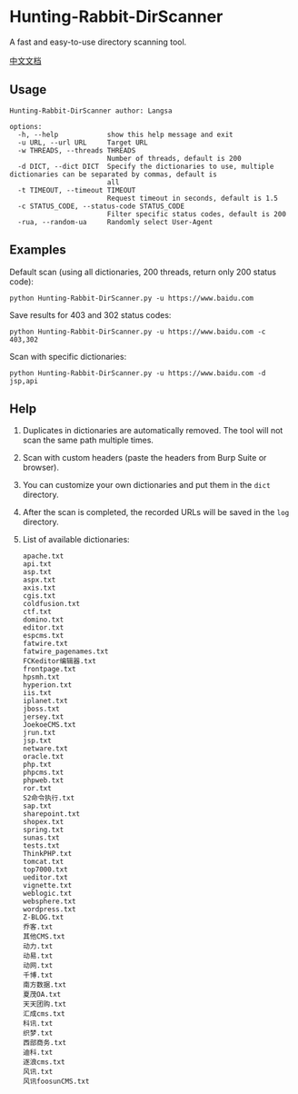 # Hunting-Rabbit-DirScanner

A fast and easy-to-use directory scanning tool.

[中文文档]([https://github.com/langsasec/Hunting-Rabbit-DirScanner/README_CN.md](https://github.com/langsasec/Hunting-Rabbit-DirScanner/blob/main/README_CN.md))

## Usage

```
Hunting-Rabbit-DirScanner author: Langsa

options:
  -h, --help            show this help message and exit
  -u URL, --url URL     Target URL
  -w THREADS, --threads THREADS
                        Number of threads, default is 200
  -d DICT, --dict DICT  Specify the dictionaries to use, multiple dictionaries can be separated by commas, default is
                        all
  -t TIMEOUT, --timeout TIMEOUT
                        Request timeout in seconds, default is 1.5
  -c STATUS_CODE, --status-code STATUS_CODE
                        Filter specific status codes, default is 200
  -rua, --random-ua     Randomly select User-Agent
```

## Examples

Default scan (using all dictionaries, 200 threads, return only 200 status code):

```
python Hunting-Rabbit-DirScanner.py -u https://www.baidu.com
```

Save results for 403 and 302 status codes:

```
python Hunting-Rabbit-DirScanner.py -u https://www.baidu.com -c 403,302
```

Scan with specific dictionaries:

```
python Hunting-Rabbit-DirScanner.py -u https://www.baidu.com -d jsp,api
```

## Help

1. Duplicates in dictionaries are automatically removed. The tool will not scan the same path multiple times.

2. Scan with custom headers (paste the headers from Burp Suite or browser).

3. You can customize your own dictionaries and put them in the `dict` directory.

4. After the scan is completed, the recorded URLs will be saved in the `log` directory.

5. List of available dictionaries:

   ```
   apache.txt
   api.txt
   asp.txt
   aspx.txt
   axis.txt
   cgis.txt
   coldfusion.txt
   ctf.txt
   domino.txt
   editor.txt
   espcms.txt
   fatwire.txt
   fatwire_pagenames.txt
   FCKeditor编辑器.txt
   frontpage.txt
   hpsmh.txt
   hyperion.txt
   iis.txt
   iplanet.txt
   jboss.txt
   jersey.txt
   JoekoeCMS.txt
   jrun.txt
   jsp.txt
   netware.txt
   oracle.txt
   php.txt
   phpcms.txt
   phpweb.txt
   ror.txt
   S2命令执行.txt
   sap.txt
   sharepoint.txt
   shopex.txt
   spring.txt
   sunas.txt
   tests.txt
   ThinkPHP.txt
   tomcat.txt
   top7000.txt
   ueditor.txt
   vignette.txt
   weblogic.txt
   websphere.txt
   wordpress.txt
   Z-BLOG.txt
   乔客.txt
   其他CMS.txt
   动力.txt
   动易.txt
   动网.txt
   千博.txt
   南方数据.txt
   夏茂OA.txt
   天天团购.txt
   汇成cms.txt
   科讯.txt
   织梦.txt
   西部商务.txt
   迪科.txt
   逐浪cms.txt
   风讯.txt
   风讯foosunCMS.txt
   ```

